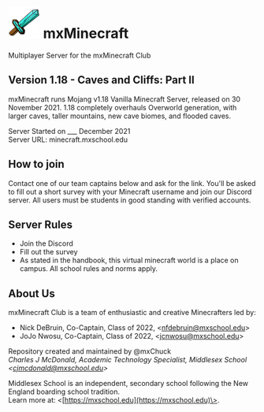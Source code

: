 # ![Server Icon](/server-icon.png) mxMinecraft
Multiplayer Server for the mxMinecraft Club

## Version 1.18 - Caves and Cliffs: Part II
mxMinecraft runs Mojang v1.18 Vanilla Minecraft Server, released on 30 November 2021. 1.18 completely overhauls Overworld generation, with larger caves, taller mountains, new cave biomes, and flooded caves.

Server Started on ___ December 2021 <br />
Server URL: minecraft.mxschool.edu

## How to join
Contact one of our team captains below and ask for the link. You'll be asked to fill out a short survey with your Minecraft username and join our Discord server. All users must be students in good standing with verified accounts.

## Server Rules
- Join the Discord
- Fill out the survey
- As stated in the handbook, this virtual minecraft world is a place on campus. All school rules and norms apply.

## About Us
mxMinecraft Club is a team of enthusiastic and creative Minecrafters led by:
- Nick DeBruin, Co-Captain, Class of 2022, \<nfdebruin@mxschool.edu\>
- JoJo Nwosu, Co-Captain, Class of 2022, \<jcnwosu@mxschool.edu\>

Repository created and maintained by @mxChuck <br />
*Charles J McDonald, Academic Technology Specialist, Middlesex School \<cjmcdonald@mxschool.edu\>*

Middlesex School is an independent, secondary school following the New England boarding school tradition.  </br>
Learn more at: \<[https://mxschool.edu](https://mxschool.edu)\>.
